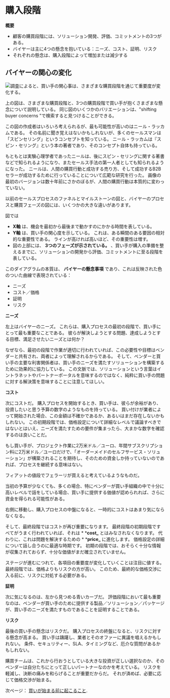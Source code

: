 # 購入段階

**概要**

* 顧客の購買段階には、ソリューション開発、評価、コミットメントの3つがある。
* バイヤーは主に4つの懸念を抱いている：ニーズ、コスト、証明、リスク
* それぞれの懸念は、購入段階によって増加または減少する

## バイヤーの関心の変化

![調査によると、買い手の関心事は、さまざまな購買段階を通じて重要度が変化する。](./buying-phases/images/01.png)

上の図は、さまざまな購買段階と、3つの購買段階で買い手が抱くさまざまな懸念について説明している。 同じ図のいくつかのバリエーションは、"shifting buyer concerns "で検索すると見つけることができる。

この図の作成者はいろいろ考えられるが、最も可能性が高いのはニール・ラッカムである。 その名前に聞き覚えはないかもしれないが、多くのセールスマンは「スピンセリング」というコンセプトを知っている。 ニール・ラッカムは『スピン・セリング』という本の著者であり、そのコンセプト自体も持っている。

もともとは実験心理学者であったニールは、後にスピン・セリングに関する著書などで知られるようになり、またセールス手法の第一人者としても知られるようになった。 ニールは、人間の購買行動と成功する売り方、そして成功するB2Bセラーが成功するために行っていることについて広範な研究を行った。 画像の最初のバージョンは数十年前にさかのぼるが、人間の購買行動は本質的に変わっていない。

以前のセールスプロセスのファネルとマイルストーンの図と、バイヤーのプロセスと購買フェーズの図には、いくつかの大きな違いがあります。

図では

* **X軸** は、機会を最初から最後まで動かすのにかかる時間を表している。
* **Y軸** は、買い手の関心度を示している。 これは、ある瞬間のある要因の相対的な重要性である。 ラインが高ければ高いほど、その重要性は増す。
* 図の上部には、 **3つのフェーズが示されている。** 、買い手が購入の準備を整えるまでに、ソリューションの開発から評価、コミットメントに至る段階を表している。

このダイアグラムの本質は、 **バイヤーの懸念事項** であり、これは反映された色のついた曲線で表現されている：

* ニーズ
* コスト／価格
* 証明
* リスク

**ニーズ**

左上はバイヤーのニーズ。 これらは、購入プロセスの最初の段階で、買い手にとって最も重要なことである。 彼らが解決しようとする問題、達成しようとする目標、満足させたいニーズとは何か？

なぜなら、最初の段階で作業が適切に行われていれば、この必要性や目標はベンダーと共有され、両者によって理解されるからである。 そして、ベンダーと買い手の主要な利害関係者は、買い手のニーズを満たすソリューションを構築するために効果的に協力している。 この文脈では、ソリューションという言葉はイントラネットやパートナーポータルを意味するのではなく、純粋に買い手の問題に対する解決策を意味することに注意してほしい。

**コスト**

次にコストだ。 購入プロセスを開始するとき、買い手は、彼らが余裕があり、投資したいと思う予算の数字のようなものを持っている。 買い付けが業者によって開始された場合、この金額は不確かであるか、あるいはまだ存在しないかもしれない。 この初期段階では、価格設定について詳細なレベルで議論すべきではないとはいえ、ニーズを満たすための要件が集まったら、大まかな数字を確認するのは良いことだ。

もし買い手が、プロジェクト作業に2万米ドル／ユーロ、年間サブスクリプション料に2万米ドル／ユーロだけで、「オーダーメイドのセルフサービス・ソリューション」が構築されることを期待し、そのための資金しか持っていないのであれば、プロセスを継続する意味はない。

フィアットの値段でフェラーリが買えると考えているようなものだ。

当初の予算が少なくても、多くの場合、特にベンダーが買い手組織の中で十分に高いレベルで話をしている場合、買い手に提供する価値が認められれば、さらに資金を得られる可能性がある。

右側に移動し、購入プロセスの中盤になると、一時的にコストはあまり気にならなくなる。

そして、最終段階ではコストが再び重要になります。 最終段階の初期段階ですべてがうまく行われていれば、それは * ***cost_** とはみなされなくなります。 代わりに、これは問題を解決するための * ***price_** に進化します。 価格設定の詳細について話し合うのに最適な時期です。 初期の段階では、おそらく十分な情報が収集されておらず、十分な価値がまだ確立されていません。

ステージが進むにつれて、各項目の重要度が変化していくことは注目に値する。 最終段階では、価格よりもリスクの方が高い。 このため、最終的な価格交渉に入る前に、リスクに対処する必要がある。

**証明**

次に気になるのは、左から見つめる青いカーブだ。 評価段階において最も重要なのは、ベンダーが買い手のために提供する製品／ソリューション／パッケージが、買い手のニーズを満たすものであることを証明することである。

**リスク**

最後の買い手の懸念はリスクだ。 購入プロセスの終盤になると、リスクに対する懸念が高まる。 買い手は躊躇し、業者とそのオファーに異議を唱えるかもしれない。 条件、セキュリティー、SLA、タイミングなど、厄介な質問があるかもしれない。

購買チームは、これから行おうとしている大きな投資が正しい選択なのか、そのベンダーは自分たちにとって正しいパートナーなのかを考えている。 リスクを軽減し、決断の痛みを和らげることが重要だからだ。 それが済めば、必要に応じて価格交渉が始まる。

次ページ： [買いが始まる前に起こること](./before-buying-starts.md).
